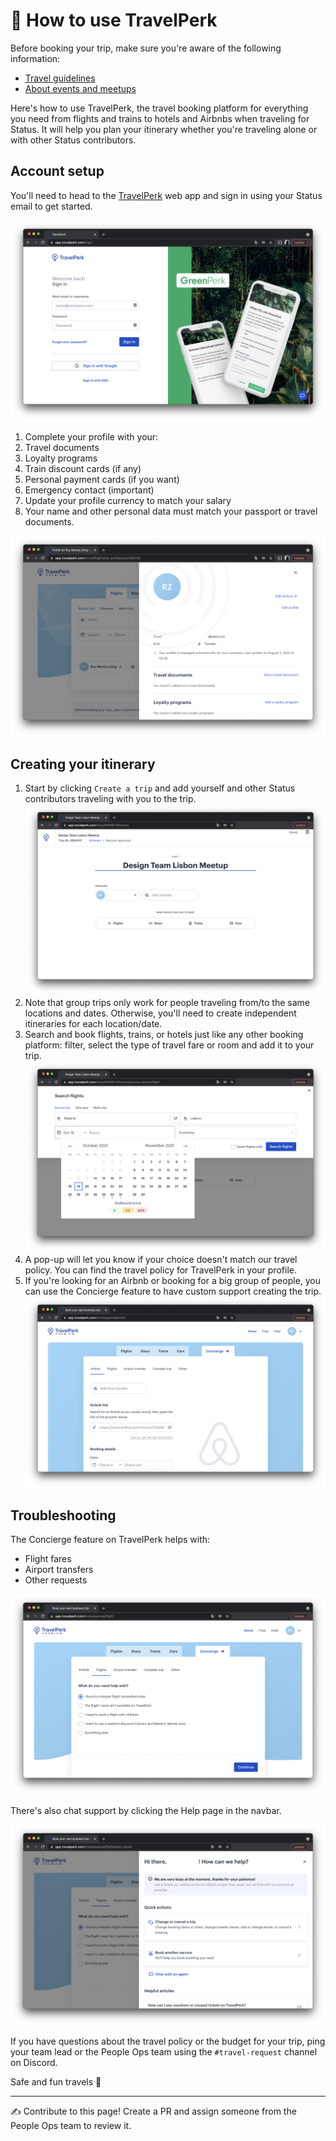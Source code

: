 # 🧳 How to use TravelPerk

Before booking your trip, make sure you're aware of the following information:

* [Travel guidelines](/src/remote-at-status/traveling-for-status.md)
* [About events and meetups](src/perks/events-and-meetups.md)

Here's how to use TravelPerk, the travel booking platform for everything you need from flights and trains to hotels and Airbnbs when traveling for Status. It will help you plan your itinerary whether you're traveling alone or with other Status contributors.


## Account setup

You'll need to head to the [TravelPerk](https://app.travelperk.com/) web app and sign in using your Status email to get started. 

![TravelPerk login](/src/images/travelperk-login.png)

1. Complete your profile with your:
2. Travel documents
3. Loyalty programs
4. Train discount cards (if any)
5. Personal payment cards (if you want)
6. Emergency contact (important)
7. Update your profile currency to match your salary
8. Your name and other personal data must match your passport or travel documents.

![TravelPerk profile](/src/images/travelperk-profile.png)


## Creating your itinerary

1. Start by clicking `Create a trip` and add yourself and other Status contributors traveling with you to the trip.
   ![TravelPerk itinerary](/src/images/travelperk-itinerary.png)
3. Note that group trips only work for people traveling from/to the same locations and dates. Otherwise, you'll need to create independent itineraries for each location/date.
4. Search and book flights, trains, or hotels just like any other booking platform: filter, select the type of travel fare or room and add it to your trip.
   ![TravelPerk flights search](/src/images/travelperk-flights.png)
6. A pop-up will let you know if your choice doesn't match our travel policy. You can find the travel policy for TravelPerk in your profile.
8. If you're looking for an Airbnb or booking for a big group of people, you can use the Concierge feature to have custom support creating the trip.
   ![TravelPerk concierge](/src/images/travelperk-concierge.png)


## Troubleshooting

The Concierge feature on TravelPerk helps with:

* Flight fares
* Airport transfers
* Other requests

![TravelPerk Concierge](/src/images/travelperk-support.png)

There's also chat support by clicking the Help page in the navbar.

![TravelPerk help](/src/images/travelperk-help.png)

If you have questions about the travel policy or the budget for your trip, ping your team lead or the People Ops team using the `#travel-request` channel on Discord.

Safe and fun travels 💫

*****

✍️ Contribute to this page! Create a PR and assign someone from the People Ops team to review it.
